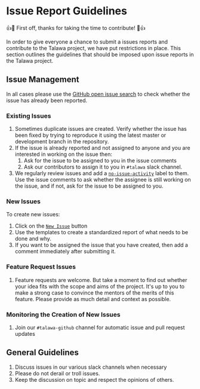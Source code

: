 # Issue Report Guidelines

:+1::tada: First off, thanks for taking the time to contribute! :tada::+1:

In order to give everyone a chance to submit a issues reports and contribute to the Talawa project, we have put restrictions in place. This section outlines the guidelines that should be imposed upon issue reports in the Talawa project.

## Issue Management

In all cases please use the [GitHub open issue search](https://github.com/PalisadoesFoundation/talawa/issues) to check whether the issue has already been reported.

### Existing Issues

1. Sometimes duplicate issues are created. Verify whether the issue has been fixed by trying to reproduce it using the latest master or development branch in the repository.
1. If the issue is already reported and not assigned to anyone and you are interested in working on the issue then:
   1. Ask for the issue to be assigned to you in the issue comments
   1. Ask our contributors to assign it to you in `#talawa` slack channel.
1. We regularly review issues and add a [`no-issue-activity`](https://github.com/PalisadoesFoundation/talawa/issues?q=is%3Aissue+is%3Aopen+label%3Ano-issue-activity) label to them. Use the issue comments to ask whether the assignee is still working on the issue, and if not, ask for the issue to be assigned to you.

### New Issues
To create new issues:
1. Click on the [`New Issue`](https://github.com/PalisadoesFoundation/talawa/issues/new/choose) button
1. Use the templates to create a standardized report of what needs to be done and why.
1. If you want to be assigned the issue that you have created, then add a comment immediately after submitting it.

### Feature Request Issues
1. Feature requests are welcome. But take a moment to find out whether your idea fits with the scope and aims of the project. It's up to you to make a strong case to convince the mentors of the merits of this feature. Please provide as much detail and context as possible.

### Monitoring the Creation of New Issues 
1. Join our `#talawa-github` channel for automatic issue and pull request updates

## General Guidelines

1. Discuss issues in our various slack channels when necessary
2. Please do not derail or troll issues. 
3. Keep the discussion on topic and respect the opinions of others.
